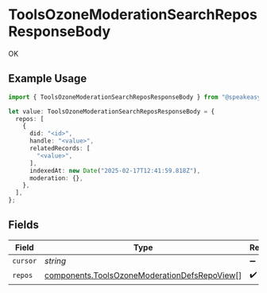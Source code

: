# ToolsOzoneModerationSearchReposResponseBody

OK

## Example Usage

```typescript
import { ToolsOzoneModerationSearchReposResponseBody } from "@speakeasy-api/bluesky/models/operations";

let value: ToolsOzoneModerationSearchReposResponseBody = {
  repos: [
    {
      did: "<id>",
      handle: "<value>",
      relatedRecords: [
        "<value>",
      ],
      indexedAt: new Date("2025-02-17T12:41:59.818Z"),
      moderation: {},
    },
  ],
};
```

## Fields

| Field                                                                                                        | Type                                                                                                         | Required                                                                                                     | Description                                                                                                  |
| ------------------------------------------------------------------------------------------------------------ | ------------------------------------------------------------------------------------------------------------ | ------------------------------------------------------------------------------------------------------------ | ------------------------------------------------------------------------------------------------------------ |
| `cursor`                                                                                                     | *string*                                                                                                     | :heavy_minus_sign:                                                                                           | N/A                                                                                                          |
| `repos`                                                                                                      | [components.ToolsOzoneModerationDefsRepoView](../../models/components/toolsozonemoderationdefsrepoview.md)[] | :heavy_check_mark:                                                                                           | N/A                                                                                                          |